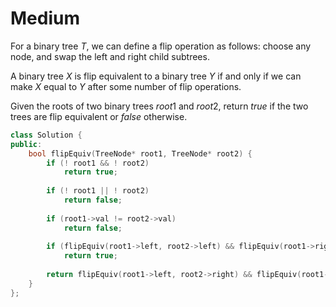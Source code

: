 # Medium

For a binary tree $T$, we can define a flip operation as follows: choose any node, and swap the left and right child subtrees.

A binary tree $X$ is flip equivalent to a binary tree $Y$ if and only if we can make $X$ equal to $Y$ after some number of flip operations.

Given the roots of two binary trees $root1$ and $root2$, return $true$ if the two trees are flip equivalent or $false$ otherwise.

```cpp
class Solution {
public:
    bool flipEquiv(TreeNode* root1, TreeNode* root2) {
        if (! root1 && ! root2)
            return true;
        
        if (! root1 || ! root2)
            return false;
        
        if (root1->val != root2->val)
            return false;
        
        if (flipEquiv(root1->left, root2->left) && flipEquiv(root1->right, root2->right))
            return true;
        
        return flipEquiv(root1->left, root2->right) && flipEquiv(root1->right, root2->left);
    }
};
```
